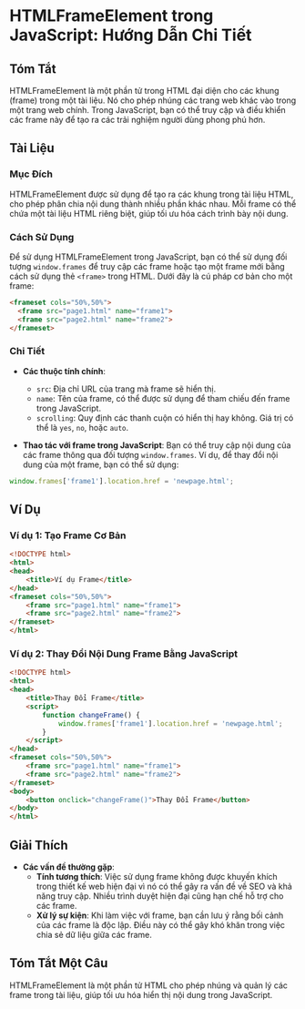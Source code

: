 <!--
Meta Description: # HTMLFrameElement trong JavaScript: Hướng Dẫn Chi Tiết ## Tóm Tắt HTMLFrameElement là một phần tử trong HTML đại diện cho các khung (frame) trong một...
Meta Keywords: frame, html, trong, các, một
-->

# HTMLFrameElement trong JavaScript: Hướng Dẫn Chi Tiết

## Tóm Tắt
HTMLFrameElement là một phần tử trong HTML đại diện cho các khung (frame) trong một tài liệu. Nó cho phép nhúng các trang web khác vào trong một trang web chính. Trong JavaScript, bạn có thể truy cập và điều khiển các frame này để tạo ra các trải nghiệm người dùng phong phú hơn.

## Tài Liệu
### Mục Đích
HTMLFrameElement được sử dụng để tạo ra các khung trong tài liệu HTML, cho phép phân chia nội dung thành nhiều phần khác nhau. Mỗi frame có thể chứa một tài liệu HTML riêng biệt, giúp tối ưu hóa cách trình bày nội dung.

### Cách Sử Dụng
Để sử dụng HTMLFrameElement trong JavaScript, bạn có thể sử dụng đối tượng `window.frames` để truy cập các frame hoặc tạo một frame mới bằng cách sử dụng thẻ `<frame>` trong HTML. Dưới đây là cú pháp cơ bản cho một frame:

```html
<frameset cols="50%,50%">
  <frame src="page1.html" name="frame1">
  <frame src="page2.html" name="frame2">
</frameset>
```

### Chi Tiết
- **Các thuộc tính chính**:
  - `src`: Địa chỉ URL của trang mà frame sẽ hiển thị.
  - `name`: Tên của frame, có thể được sử dụng để tham chiếu đến frame trong JavaScript.
  - `scrolling`: Quy định các thanh cuộn có hiển thị hay không. Giá trị có thể là `yes`, `no`, hoặc `auto`.

- **Thao tác với frame trong JavaScript**:
  Bạn có thể truy cập nội dung của các frame thông qua đối tượng `window.frames`. Ví dụ, để thay đổi nội dung của một frame, bạn có thể sử dụng:

```javascript
window.frames['frame1'].location.href = 'newpage.html';
```

## Ví Dụ
### Ví dụ 1: Tạo Frame Cơ Bản
```html
<!DOCTYPE html>
<html>
<head>
    <title>Ví dụ Frame</title>
</head>
<frameset cols="50%,50%">
    <frame src="page1.html" name="frame1">
    <frame src="page2.html" name="frame2">
</frameset>
</html>
```

### Ví dụ 2: Thay Đổi Nội Dung Frame Bằng JavaScript
```html
<!DOCTYPE html>
<html>
<head>
    <title>Thay Đổi Frame</title>
    <script>
        function changeFrame() {
            window.frames['frame1'].location.href = 'newpage.html';
        }
    </script>
</head>
<frameset cols="50%,50%">
    <frame src="page1.html" name="frame1">
    <frame src="page2.html" name="frame2">
</frameset>
<body>
    <button onclick="changeFrame()">Thay Đổi Frame</button>
</body>
</html>
```

## Giải Thích
- **Các vấn đề thường gặp**:
  - **Tính tương thích**: Việc sử dụng frame không được khuyến khích trong thiết kế web hiện đại vì nó có thể gây ra vấn đề về SEO và khả năng truy cập. Nhiều trình duyệt hiện đại cũng hạn chế hỗ trợ cho các frame.
  - **Xử lý sự kiện**: Khi làm việc với frame, bạn cần lưu ý rằng bối cảnh của các frame là độc lập. Điều này có thể gây khó khăn trong việc chia sẻ dữ liệu giữa các frame.

## Tóm Tắt Một Câu
HTMLFrameElement là một phần tử HTML cho phép nhúng và quản lý các frame trong tài liệu, giúp tối ưu hóa hiển thị nội dung trong JavaScript.